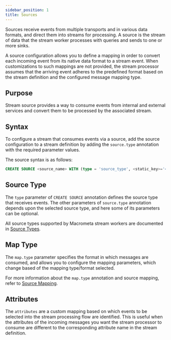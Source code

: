 ```yaml
---
sidebar_position: 1
title: Sources
---
```


Sources receive events from multiple transports and in various data formats, and direct them into streams for processing. A source is the stream of data that the stream worker processes with queries and sends to one or more sinks.

A source configuration allows you to define a mapping in order to convert each incoming event from its native data format to a stream event. When customizations to such mappings are not provided, the stream processor assumes that the arriving event adheres to the predefined format based on the stream definition and the configured message mapping type.

## Purpose

Stream source provides a way to consume events from internal and external services and convert them to be processed by the associated stream.

## Syntax

To configure a stream that consumes events via a source, add the source configuration to a stream definition by adding the `source.type` annotation with the required parameter values.

The source syntax is as follows:

```sql
CREATE SOURCE <source_name> WITH (type = 'source_type', <static_key>='<value>', map.type='<type>') (<attribute1>='<attribute mapping>', <attribute2>='<attribute mapping>')
```

## Source Type

The `type` parameter of `CREATE SOURCE` annotation defines the source type that receives events. The other parameters of `source.type` annotation depends upon the selected source type, and here some of its parameters can be optional.

All source types supported by Macrometa stream workers are documented in [Source Types](source-types/index.md).

## Map Type

The `map.type` parameter specifies the format in which messages are consumed, and allows you to configure the mapping parameters, which change based of the mapping type/format selected.

For more information about the `map.type` annotation and source mapping, refer to [Source Mapping](source-mapping/index.md).

## Attributes

The `attributes` are a custom mapping based on which events to be selected into the stream processing flow are identified. This is useful when the attributes of the incoming messages you want the stream processor to consume are different to the corresponding attribute name in the stream definition.
